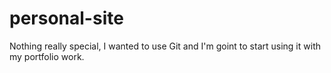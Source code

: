 # personal-site
Nothing really special, I wanted to use Git and I'm goint to start using it with my portfolio work.
